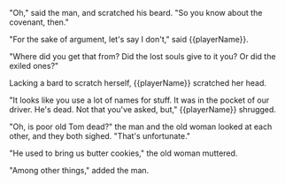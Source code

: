 "Oh," said the man, and scratched his beard. "So you know about the covenant, then."

"For the sake of argument, let's say I don't," said {{playerName}}.

"Where did you get that from? Did the lost souls give to it you? Or did the exiled ones?"

Lacking a bard to scratch herself, {{playerName}} scratched her head.

"It looks like you use a lot of names for stuff. It was in the pocket of our driver. He's dead. Not that you've asked, but," {{playerName}} shrugged.

"Oh, is poor old Tom dead?" the man and the old woman looked at each other, and they both sighed. "That's unfortunate."

"He used to bring us butter cookies," the old woman muttered.

"Among other things," added the man.

